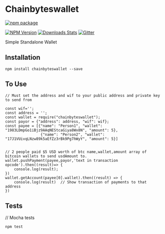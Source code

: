 # Chainbyteswallet
[![npm package](https://nodei.co/npm/chainbyteswallet.png?downloads=true&downloadRank=true&stars=true)](https://nodei.co/npm/chainbyteswallet/)

[![NPM Version][npm-image]][npm-url]
[![Downloads Stats][npm-downloads]][npm-url]
[![Gitter](https://img.shields.io/badge/gitter-join_chat-blue.svg?style=flat-square)](https://gitter.im/chainbyteswallet)


Simple Standalone Wallet

## Installation

```
npm install chainbyteswallet --save
```
## To Use

```
// Must set the address and wif to your public address and private key to send from

const wif='';
const address = '';
const wallet = require("chainbyteswallet");
const payor = {"address": address, "wif": wif};
const payee = [{"name": "Person1", "wallet": "1983LDmpGo1iBjz9AAqNEStcaGiya8Wx8N", "amount": 5},
                {"name": "Person2", "wallet": "17J1VUivqLNzw89k5aEfZz3rBk9Pg7hWyY", "amount": 5}]


// 2 people paid $5 USD worth of btc name,wallet,amount array of bitcoin wallets to send usdAmount to.
wallet.pushPayment(payee,payor,'text in transaction opcode').then((result)=> {
    console.log(result);
})
wallet.getAccount(payee[0].wallet).then((result) => {
    console.log(result)  // Show transaction of payments to that address
})
```

## Tests
// Mocha tests
```
npm test
```

<!-- Markdown link & img dfn's -->
[npm-image]: https://img.shields.io/npm/v/chainbyteswallet.svg?style=flat-square
[npm-url]: https://npmjs.org/package/chainbyteswallet
[npm-downloads]: https://img.shields.io/npm/dm/chainbyteswallet.svg?style=flat-square
[wiki]: https://github.com/hitsnorth/chainbyteswallet/wiki